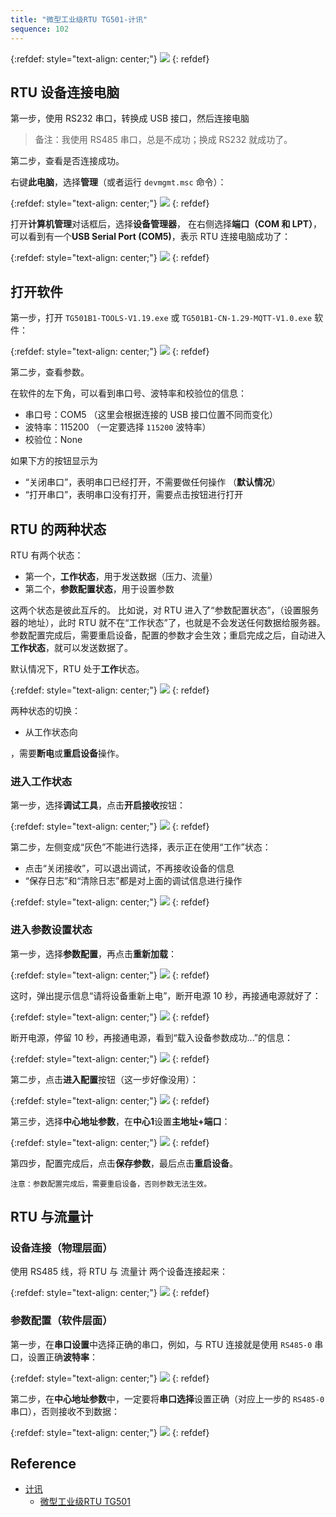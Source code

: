 ```yaml
---
title: "微型工业级RTU TG501-计讯"
sequence: 102
---
```


{:refdef: style="text-align: center;"}
![](/assets/image/iot/top-iot-rtu-rs485-usb.jpg)
{: refdef}


## RTU 设备连接电脑

第一步，使用 RS232 串口，转换成 USB 接口，然后连接电脑

> 备注：我使用 RS485 串口，总是不成功；换成 RS232 就成功了。

第二步，查看是否连接成功。

右键**此电脑**，选择**管理**（或者运行 `devmgmt.msc` 命令）：

{:refdef: style="text-align: center;"}
![](/assets/image/iot/top-iot-rtu-tg501-b1-001.png)
{: refdef}

打开**计算机管理**对话框后，选择**设备管理器**，
在右侧选择**端口（COM 和 LPT）**，可以看到有一个**USB Serial Port (COM5)**，表示 RTU 连接电脑成功了：

{:refdef: style="text-align: center;"}
![](/assets/image/iot/top-iot-rtu-tg501-b1-002.png)
{: refdef}

## 打开软件

第一步，打开 `TG501B1-TOOLS-V1.19.exe` 或 `TG501B1-CN-1.29-MQTT-V1.0.exe` 软件：

{:refdef: style="text-align: center;"}
![](/assets/image/iot/top-iot-rtu-tg501-b1-003.png)
{: refdef}

第二步，查看参数。

在软件的左下角，可以看到串口号、波特率和校验位的信息：

- 串口号：COM5 （这里会根据连接的 USB 接口位置不同而变化）
- 波特率：115200 （一定要选择 `115200` 波特率）
- 校验位：None

如果下方的按钮显示为

- “关闭串口”，表明串口已经打开，不需要做任何操作 （**默认情况**）
- “打开串口”，表明串口没有打开，需要点击按钮进行打开

## RTU 的两种状态

RTU 有两个状态：

- 第一个，**工作状态**，用于发送数据（压力、流量）
- 第二个，**参数配置状态**，用于设置参数

这两个状态是彼此互斥的。
比如说，对 RTU 进入了“参数配置状态”，（设置服务器的地址），此时 RTU 就不在“工作状态”了，也就是不会发送任何数据给服务器。
参数配置完成后，需要重启设备，配置的参数才会生效；重启完成之后，自动进入**工作状态**，就可以发送数据了。

默认情况下，RTU 处于**工作**状态。

{:refdef: style="text-align: center;"}
![](/assets/image/iot/top-iot-rtu-tg501-b1-004.png)
{: refdef}



两种状态的切换：

- 从工作状态向

，需要**断电**或**重启设备**操作。

### 进入工作状态

第一步，选择**调试工具**，点击**开启接收**按钮：

{:refdef: style="text-align: center;"}
![](/assets/image/iot/top-iot-rtu-tg501-b1-005.png)
{: refdef}

第二步，左侧变成“灰色”不能进行选择，表示正在使用“工作”状态：

- 点击“关闭接收”，可以退出调试，不再接收设备的信息
- “保存日志”和“清除日志”都是对上面的调试信息进行操作

{:refdef: style="text-align: center;"}
![](/assets/image/iot/top-iot-rtu-tg501-b1-006.png)
{: refdef}

### 进入参数设置状态

第一步，选择**参数配置**，再点击**重新加载**：

{:refdef: style="text-align: center;"}
![](/assets/image/iot/top-iot-rtu-tg501-b1-007.png)
{: refdef}

这时，弹出提示信息“请将设备重新上电”，断开电源 10 秒，再接通电源就好了：

{:refdef: style="text-align: center;"}
![](/assets/image/iot/top-iot-rtu-tg501-b1-008.png)
{: refdef}

断开电源，停留 10 秒，再接通电源，看到“载入设备参数成功...”的信息：

{:refdef: style="text-align: center;"}
![](/assets/image/iot/top-iot-rtu-tg501-b1-009.png)
{: refdef}

第二步，点击**进入配置**按钮（这一步好像没用）：

{:refdef: style="text-align: center;"}
![](/assets/image/iot/top-iot-rtu-tg501-b1-010.png)
{: refdef}

第三步，选择**中心地址参数**，在**中心1**设置**主地址+端口**：

{:refdef: style="text-align: center;"}
![](/assets/image/iot/top-iot-rtu-tg501-b1-011.png)
{: refdef}

第四步，配置完成后，点击**保存参数**，最后点击**重启设备**。

```text
注意：参数配置完成后，需要重启设备，否则参数无法生效。
```

## RTU 与流量计

### 设备连接（物理层面）

使用 RS485 线，将 RTU 与 流量计 两个设备连接起来：

{:refdef: style="text-align: center;"}
![](/assets/image/iot/rtu-rs485-connect-flow-meter.png)
{: refdef}

### 参数配置（软件层面）

第一步，在**串口设置**中选择正确的串口，例如，与 RTU 连接就是使用 `RS485-0` 串口，设置正确**波特率**：

{:refdef: style="text-align: center;"}
![](/assets/image/iot/top-iot-rtu-tg501-b1-012.png)
{: refdef}

第二步，在**中心地址参数**中，一定要将**串口选择**设置正确（对应上一步的 `RS485-0` 串口），否则接收不到数据：

{:refdef: style="text-align: center;"}
![](/assets/image/iot/top-iot-rtu-tg501-b1-013.png)
{: refdef}

## Reference

- [计讯](http://www.top-iot.com/)
    - [微型工业级RTU TG501](http://www.top-iot.com/content-55-62-1.html)
